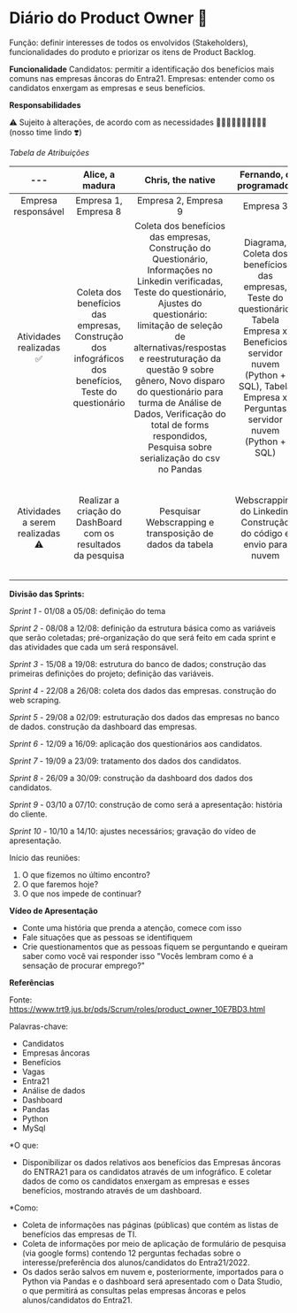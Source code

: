 # Diário do Product Owner :book:

Função: definir interesses de todos os envolvidos (Stakeholders), funcionalidades do produto e priorizar os itens de Product Backlog.

**Funcionalidade**
Candidatos: permitir a identificação dos benefícios mais comuns nas empresas âncoras do Entra21.
Empresas: entender como os candidatos enxergam as empresas e seus benefícios.

**Responsabilidades**

:warning: Sujeito à alterações, de acordo com as necessidades :woman_technologist::man_technologist::woman_technologist::man_technologist::woman_technologist: (nosso time lindo :heavy_heart_exclamation:)

*Tabela de Atribuições*


| --- | Alice, a madura | Chris, the native | Fernando, o programador | Karen, a centrada | Saymon, o resiliente | Tai, a inspiradora |
| :---: | :---: | :---: | :---: | :---: | :---: | :---: |
| Empresa responsável | Empresa 1, Empresa 8 | Empresa 2, Empresa 9 | Empresa 3 | Empresa 4,  Empresa 10 | Empresa 5, Empresa 11 | Empresa 6, Empresa 7 |
| Atividades realizadas ✅ | Coleta dos benefícios das empresas, Construção dos infográficos dos benefícios, Teste do questionário | Coleta dos benefícios das empresas, Construção do Questionário, Informações no Linkedin verificadas, Teste do questionário, Ajustes do questionário: limitação de seleção de alternativas/respostas e reestruturação da questão 9 sobre gênero, Novo disparo do questionário para turma de Análise de Dados, Verificação do total de forms respondidos, Pesquisa sobre serialização do csv no Pandas | Diagrama, Coleta dos benefícios das empresas, Teste do questionário, Tabela Empresa x Beneficios servidor nuvem (Python + SQL), Tabela Empresa x Perguntas servidor nuvem (Python + SQL) | Coleta dos benefícios das empresas, Distribuição das funções, Teste do questionário, Disparo do questionário para a turma de Análise de Dados, Ajuste do Questionário, Pesquisa da serialização do pandas, ajuste dos benefícios | Coleta dos benefícios das empresas, Teste do questionário, Desenvolvimento e apresentação na ferramenta Tableau |Coleta dos benefícios das empresas, revisão dos benefícios das empresas, teste do questionário |
| Atividades a serem realizadas ⚠ | Realizar a criação do DashBoard com os resultados da pesquisa | Pesquisar Webscrapping e transposição de dados da tabela | Webscrapping do Linkedin, Construção do código e envio para nuvem | Montagem do script da gravação, Organizar read me, main.py. a pessoa tem que olhar e entender | Realizar a criação do DashBoard com os resultados da pesquisa |  |


**Divisão das Sprints:**

*Sprint 1* - 01/08 a 05/08: definição do tema

*Sprint 2* - 08/08 a 12/08: definição da estrutura básica como as variáveis que serão coletadas; pré-organização do que será feito em cada sprint e das atividades que cada um será responsável.

*Sprint 3* - 15/08 a 19/08: estrutura do banco de dados; construção das primeiras definições do projeto; definição das variáveis.

*Sprint 4* - 22/08 a 26/08: coleta dos dados das empresas. construção do web scraping.

*Sprint 5* - 29/08 a 02/09: estruturação dos dados das empresas no banco de dados. construção da dashboard das empresas.

*Sprint 6* - 12/09 a 16/09: aplicação dos questionários aos candidatos. 

*Sprint 7* - 19/09 a 23/09: tratamento dos dados dos candidatos.

*Sprint 8* - 26/09 a 30/09: construção da dashboard dos dados dos candidatos.

*Sprint 9* - 03/10 a 07/10: construção de como será a apresentação: história do cliente.

*Sprint 10* - 10/10 a 14/10: ajustes necessários; gravação do vídeo de apresentação.

Início das reuniões:
1. O que fizemos no último encontro?
2. O que faremos hoje?
3. O que nos impede de continuar?

**Vídeo de Apresentação**

- Conte uma história que prenda a atenção, comece com isso
- Fale situações que as pessoas se identifiquem
- Crie questionamentos que as pessoas fiquem se perguntando e queiram saber como você vai responder isso
"Vocês lembram como é a sensação de procurar emprego?"

**Referências**

Fonte: https://www.trt9.jus.br/pds/Scrum/roles/product_owner_10E7BD3.html

Palavras-chave:

- Candidatos
- Empresas âncoras
- Benefícios
- Vagas
- Entra21
- Análise de dados
- Dashboard
- Pandas
- Python
- MySql

*O que:
- Disponibilizar os dados relativos aos benefícios das Empresas âncoras do ENTRA21 para os candidatos através de um infográfico. E coletar dados de como os candidatos enxergam as empresas e esses benefícios, mostrando através de um dashboard.

*Como:
- Coleta de informações nas páginas (públicas) que contém as listas de benefícios das empresas de TI.
- Coleta de informações por meio de aplicação de formulário de pesquisa (via google forms) contendo 12 perguntas fechadas sobre o interesse/preferência dos alunos/candidatos do Entra21/2022.
- Os dados serão salvos em nuvem e, posteriormente, importados para o Python via Pandas e o dashboard será apresentado com o Data Studio, o que permitirá as consultas pelas empresas âncoras e pelos alunos/candidatos do Entra21.
